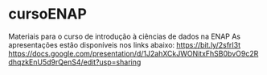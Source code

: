 # cursoENAP
Materiais para o curso de introdução à ciências de dados na ENAP
As apresentações estão disponíveis nos links abaixo:
https://bit.ly/2sfrI3t
https://docs.google.com/presentation/d/1J2ahXCkJWONitxFhSB0bvO9c2RdhqzkEnU5d9rQenS4/edit?usp=sharing
